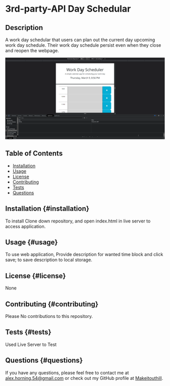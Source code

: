 
# 3rd-party-API Day Schedular

## Description

A work day schedular that users can plan out the current day  upcoming work day schedule. Their work day schedule persist even when they close and reopen the webpage.

![Gif of Functionality](./images/Demo.gif) 

## Table of Contents
- [Installation](#installation-installation)
- [Usage](#usage-usage)
- [License](#license-license)
- [Contributing](#contributing-contributing)
- [Tests](#tests-tests)
- [Questions](#questions-questions)
        
## Installation {#installation}
        
To install Clone down repository, and open index.html in live server to access application.

## Usage {#usage}
        
To use web application, Provide description for wanted time block and click save; to save description to local storage.
        
## License {#license}
        
None
     
## Contributing {#contributing}
        
Please No contributions to this repository.
        
## Tests {#tests}

Used Live Server to Test        

 
## Questions {#questions}
If you have any questions, please feel free to contact me at alex.horning.54@gmail.com 
or check out my GitHub profile at [Makeitouthill](https://github.com/Makeitouthill).